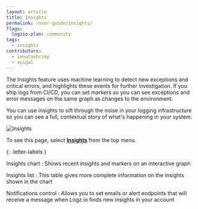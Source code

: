 ```yaml
---
layout: article
title: Insights
permalink: /user-guide/insights/
flags:
  logzio-plan: community
tags:
  - insights
contributors:
  - imnotashrimp
  - ayigal
---
```


The Insights feature uses machine learning to detect new exceptions and critical errors, and highlights these events for further investigation. If you ship logs from CI/CD, you can set markers so you can see exceptions and error messages on the same graph as changes to the environment.

You can use insights to sift through the noise in your logging infrastructure so you can see a full, contextual story of what's happening in your system.

![Insights]({{site.baseurl}}/images/insights/insights--insights-annotated.png)

To see this page, select [**Insights**](https://app.logz.io/#/dashboard/insights) from the top menu.

{: .letter-labels }

  Insights chart
  : Shows recent insights and markers on an interactive graph

  Insights list
  : This table gives more complete information on the insights shown in the chart

  Notifications control
  : Allows you to set emails or alert endpoints that will receive a message when Logz.io finds new insights in your account